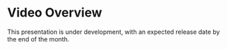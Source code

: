 # Video Overview

This presentation is under development, with an expected release date by the end of the month.
